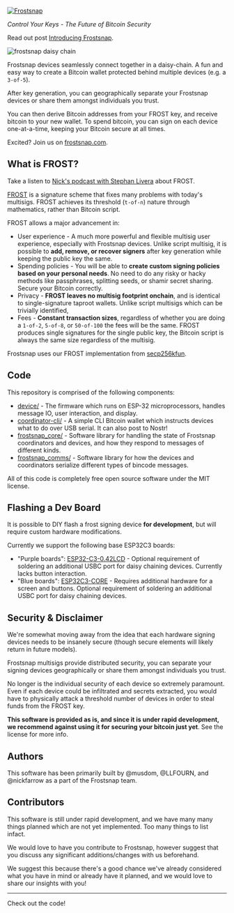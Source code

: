 [![Frostsnap](https://frostsnap.com/assets/logo.svg)](https://frostsnap.com)

_Control Your Keys - The Future of Bitcoin Security_

Read out post [Introducing Frostsnap](https://frostsnap.com/introducing-frostsnap.html).

![frostsnap daisy chain](https://frostsnap.com/frostsnap.png)

Frostsnap devices seamlessly connect together in a daisy-chain. A fun and easy way to create a Bitcoin wallet protected behind multiple devices (e.g. a `3-of-5`).

After key generation, you can geographically separate your Frostsnap devices or share them amongst individuals you trust.

You can then derive Bitcoin addresses from your FROST key, and receive bitcoin to your new wallet. To spend bitcoin, you can sign on each device one-at-a-time, keeping your Bitcoin secure at all times.

Excited? Join us on [frostsnap.com](https://frostsnap.com).

## What is FROST?

Take a listen to [Nick's podcast with Stephan Livera](https://stephanlivera.com/episode/476/) about FROST.

[FROST](https://eprint.iacr.org/2020/852.pdf) is a signature scheme that fixes many problems with today's multisigs. FROST achieves its threshold (`t-of-n`) nature through mathematics, rather than Bitcoin script.

FROST allows a major advancement in:

- User experience - A much more powerful and flexible multisig user experience, especially with Frostsnap devices. Unlike script multisig, it is possible to **add, remove, or recover signers** after key generation while keeping the public key the same.
- Spending policies - You will be able to **create custom signing policies based on your personal needs**. No need to do any risky or hacky methods like passphrases, splitting seeds, or shamir secret sharing. Secure your Bitcoin correctly.
- Privacy - **FROST leaves no multisig footprint onchain**, and is identical to single-signature taproot wallets. Unlike script multisigs which can be trivially identified,
- Fees - **Constant transaction sizes**, regardless of whether you are doing a `1-of-2`, `5-of-8`, or `50-of-100` the fees will be the same. FROST produces single signatures for the single public key, the Bitcoin script is always the same size regardless of the multisig.

Frostsnap uses our FROST implementation from [secp256kfun](https://docs.rs/schnorr_fun/latest/schnorr_fun/frost/index.html).

## Code

This repository is comprised of the following components:

- [device/](/device/) - The firmware which runs on ESP-32 microprocessors, handles message IO, user interaction, and display.
- [coordinator-cli/](/coordinator-cli/) - A simple CLI Bitcoin wallet which instructs devices what to do over USB serial. It can also post to Nostr!
- [frostsnap_core/](/frostsnap_core/) - Software library for handling the state of Frostsnap coordinators and devices, and how they respond to messages of different kinds.
- [frostsnap_comms/](/frostsnap_comms/) - Software library for how the devices and coordinators serialize different types of bincode messages.

All of this code is completely free open source software under the MIT license.

## Flashing a Dev Board

It is possible to DIY flash a frost signing device **for development**, but will require custom hardware modifications.

Currently we support the following base ESP32C3 boards:

- "Purple boards": [ESP32-C3-0.42LCD](https://github.com/01Space/ESP32-C3-0.42LCD) - Optional requirement of soldering an additional USBC port for daisy chaining devices. Currently lacks button interaction.
- "Blue boards": [ESP32C3-CORE](https://wiki.luatos.com/chips/esp32c3/board.html) - Requires additional hardware for a screen and buttons. Optional requirement of soldering an additional USBC port for daisy chaining devices.

## Security & Disclaimer

We're somewhat moving away from the idea that each hardware signing devices needs to be insanely secure (though secure elements will likely return in future models).

Frostsnap multisigs provide distributed security, you can separate your signing devices geographically or share them amongst individuals you trust.

No longer is the individual security of each device so extremely paramount. Even if each device could be infiltrated and secrets extracted, you would have to physically attack a threshold number of devices in order to steal funds from the FROST key.

**This software is provided as is, and since it is under rapid development, we recommend against using it for securing your bitcoin just yet**. See the license for more info.

## Authors

This software has been primarily built by @musdom, @LLFOURN, and @nickfarrow as a part of the Frostsnap team.

## Contributors

This software is still under rapid development, and we have many many things planned which are not yet implemented. Too many things to list infact.

We would love to have you contribute to Frostsnap, however suggest that you discuss any significant additions/changes with us beforehand.

We suggest this because there's a good chance we've already considered what you have in mind or already have it planned, and we would love to share our insights with you!

---

Check out the code!
